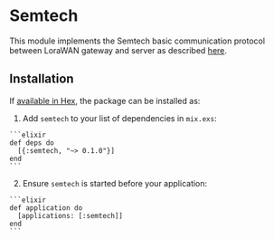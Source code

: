 # Semtech

This module implements the Semtech basic communication protocol between LoraWAN gateway and server as described [here](https://github.com/Lora-net/packet_forwarder/blob/master/PROTOCOL.TXT).

## Installation

If [available in Hex](https://hex.pm/docs/publish), the package can be installed as:

  1. Add `semtech` to your list of dependencies in `mix.exs`:

    ```elixir
    def deps do
      [{:semtech, "~> 0.1.0"}]
    end
    ```

  2. Ensure `semtech` is started before your application:

    ```elixir
    def application do
      [applications: [:semtech]]
    end
    ```

